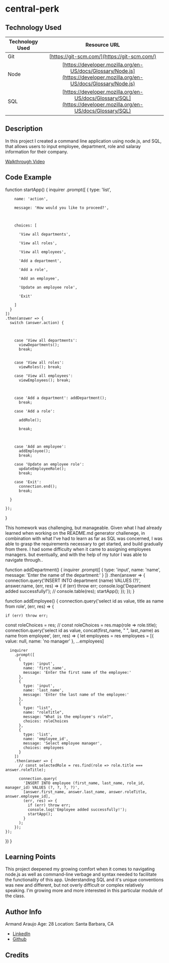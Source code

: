 # central-perk
## Technology Used 

| Technology Used | Resource URL | 
| ------------- |:-------------:| 
| Git | [https://git-scm.com/](https://git-scm.com/) | 
| Node | [https://developer.mozilla.org/en-US/docs/Glossary/Node.js](https://developer.mozilla.org/en-US/docs/Glossary/Node.js) | 
| SQL | [https://developer.mozilla.org/en-US/docs/Glossary/SQL](https://developer.mozilla.org/en-US/docs/Glossary/SQL) |

## Description 
In this project I created a command line application using node.js, and SQL, that allows users to input employee, department, role and salaray information for their company.  

[Walkthrough Video](https://watch.screencastify.com/v/dBfQ9cFhkzumlUv4SjJU)


## Code Example 


 
function startApp() {
  inquirer
    .prompt([
      {
        type: 'list',

        name: 'action',

        message: 'How would you like to proceed?',



        choices: [

          'View all departments',

          'View all roles',

          'View all employees',

          'Add a department',

          'Add a role',

          'Add an employee',

          'Update an employee role',

          'Exit'

        ]
      }
    ])
    .then(answer => {
      switch (answer.action) {



        case 'View all departments':
          viewDepartments();
          break;


        case 'View all roles':
          viewRoles(); break;

        case 'View all employees':
          viewEmployees(); break;



        case 'Add a department': addDepartment();
          break;

        case 'Add a role':

          addRole();

          break;



        case 'Add an employee':
          addEmployee();
          break;

        case 'Update an employee role':
          updateEmployeeRole();
          break;

        case 'Exit':
          connection.end();
          break;

      }

    });

}



This homework was challenging, but manageable. Given what I had already learned when working on the README.md generator challenege, in combination with what I've had to learn as far as SQL was concerned, I was able to grasp the requirements necessary to get started, and build gradually from there. I had some difficulty when it came to assigning employees managers. but eventually, and with the help of my tutor I was able to navigate through..

function addDepartment() {
  inquirer
    .prompt([
      {
        type: 'input',
        name: 'name',
        message: 'Enter the name of the department:'
      }
    ])
    .then(answer => {
      connection.query('INSERT INTO department (name) VALUES (?)', answer.name, (err, res) => {
        if (err) throw err;
        console.log('Department added successfully!');
        // console.table(res);
        startApp();
      });
    });
}








function addEmployee() {
  connection.query('select id as value, title as name from role', (err, res) => {

    if (err) throw err;
   const roleChoices = res;
    // const roleChoices = res.map(role => role.title);
    connection.query('select id as value, concat(first_name, " ", last_name) as name from employee', (err, res) => {
      let employees = res
      employees = [{ value: null, name: 'no manager' }, ...employees]
      


      inquirer
        .prompt([
          {
            type: 'input',
            name: 'first_name',
            message: 'Enter the first name of the employee:'
          },
          {
            type: 'input',
            name: 'last_name',
            message: 'Enter the last name of the employee:'
          },
          {
            type: "list",
            name: "roleTitle",
            message: "What is the employee's role?",
            choices: roleChoices
          },
          {
            type: 'list',
            name: 'employee_id',
            message: 'Select employee manager',
            choices: employees
          }
        ])
        .then(answer => {
          // const selectedRole = res.find(role => role.title === answer.roleTitle);

          connection.query(
            'INSERT INTO employee (first_name, last_name, role_id, manager_id) VALUES (?, ?, ?, ?)',
            [answer.first_name, answer.last_name, answer.roleTitle, answer.employee_id],
            (err, res) => {
              if (err) throw err;
              console.log('Employee added successfully!');
              startApp();
            }
          );
        });
    });
  })
}



## Learning Points 


This project deepened my growing comfort when it comes to navigating node.js as well as command-line verbage and syntax needed to facilitate the functionality of this app. Understanding SQL and it's unique conventions was new and different, but not overly difficult or complex relatively speaking. I'm growing more and more interested in this particular module of the class.


## Author Info
Armand Araujo
Age: 28
Location: Santa Barbara, CA

 
* [LinkedIn](https://www.linkedin.com/in/armand-araujo-a82ba2291/) 
* [Github](https://github.com/Armand57araujo) 


## Credits 